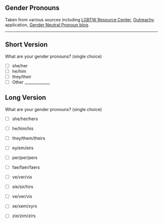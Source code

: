 ## Gender Pronouns
Taken from various sources including [LGBTW Resource Center](http://uwm.edu/lgbtrc/support/gender-pronouns/), [Outreachy](https://www.outreachy.org/) application, [Gender Neutral Pronoun blog](https://genderneutralpronoun.wordpress.com/tag/ze-and-zir/).

---

## Short Version

What are your gender pronouns?  (single choice)

- [ ] she/her
- [ ] he/him
- [ ] they/their
- [ ] Other _____________

## Long Version

What are your  gender pronouns?  (single choice)

- [ ] she/her/hers
- [ ] he/him/his
- [ ] they/them/theirs
- [ ] ey/em/eirs
- [ ] per/per/pers
- [ ] fae/faer/faers
- [ ] ve/ver/vis
- [ ] sie/sir/hirs
- [ ] ve/ver/vis
- [ ] xe/xem/xyrs
- [ ] zie/zim/zirs

